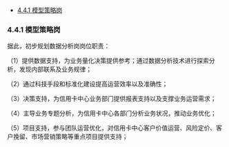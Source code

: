 
- [4.4.1 模型策略岗](#441-模型策略岗)

### 4.4.1 模型策略岗

据此，初步规划数据分析岗岗位职责：

（1）提供数据⽀持，为业务量化决策提供参考；通过数据分析技术进⾏探索分析，发现内部联系及业务规律；

（2）通过科技⼿段和标准化建设提⾼运营效率以及准确性；

（3）决策⽀持，为信⽤卡中⼼业务部⻔提供报表⽀持以及⽀撑业务运营需求；

（4）主导业务专题分析，为信⽤卡中⼼各部⻔分析业务状况，推动业务优化；

（5）项⽬⽀持，参与团队运营优化，对信⽤卡中⼼客户价值运营、⻛险定价、客户挽留、市场营销策略等重点项⽬提供⽀持；
